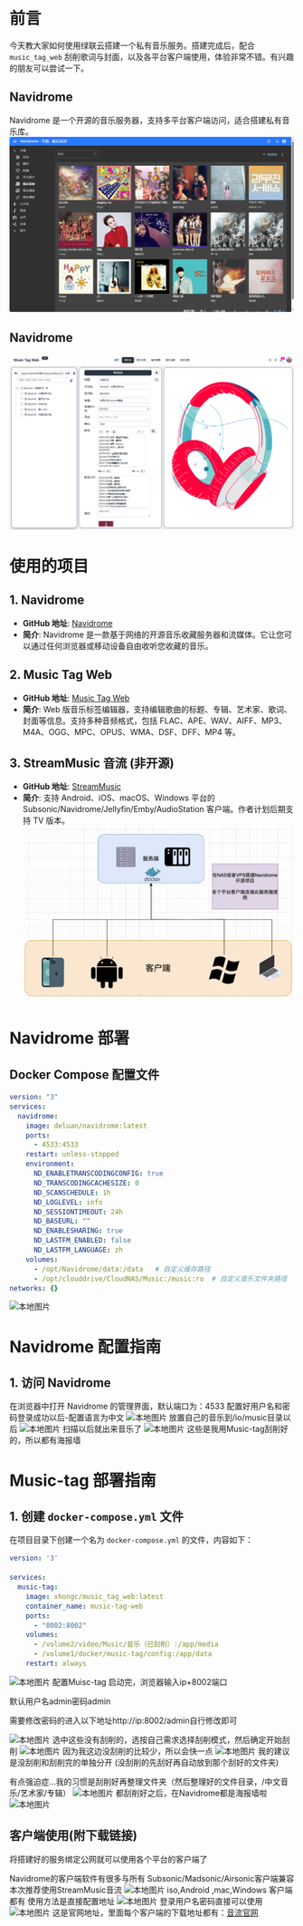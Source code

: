 # 前言
今天教大家如何使用绿联云搭建一个私有音乐服务。搭建完成后，配合 `music_tag_web` 刮削歌词与封面，以及各平台客户端使用，体验非常不错。有兴趣的朋友可以尝试一下。

## Navidrome
Navidrome 是一个开源的音乐服务器，支持多平台客户端访问，适合搭建私有音乐库。
![本地图片](/img/work/Navidrome/image-mvay.png)
## Navidrome
![本地图片](/img/work/Navidrome/image-dylk.png)
# 使用的项目
## 1. Navidrome
- **GitHub 地址**: [Navidrome](https://github.com/navidrome/navidrome)  
- **简介**: Navidrome 是一款基于网络的开源音乐收藏服务器和流媒体。它让您可以通过任何浏览器或移动设备自由收听您收藏的音乐。

## 2. Music Tag Web
- **GitHub 地址**: [Music Tag Web](https://github.com/xhongc/music-tag-web)  
- **简介**: Web 版音乐标签编辑器，支持编辑歌曲的标题、专辑、艺术家、歌词、封面等信息。支持多种音频格式，包括 FLAC、APE、WAV、AIFF、MP3、M4A、OGG、MPC、OPUS、WMA、DSF、DFF、MP4 等。

## 3. StreamMusic 音流 (非开源)
- **GitHub 地址**: [StreamMusic](https://github.com/gitbobobo/StreamMusic)  
- **简介**: 支持 Android、iOS、macOS、Windows 平台的 Subsonic/Navidrome/Jellyfin/Emby/AudioStation 客户端。作者计划后期支持 TV 版本。
![本地图片](/img/work/Navidrome/image-ecej.png)
# Navidrome 部署
## Docker Compose 配置文件
```yaml
version: "3"
services:
  navidrome:
    image: deluan/navidrome:latest
    ports:
      - 4533:4533
    restart: unless-stopped
    environment:
      ND_ENABLETRANSCODINGCONFIG: true
      ND_TRANSCODINGCACHESIZE: 0
      ND_SCANSCHEDULE: 1h
      ND_LOGLEVEL: info
      ND_SESSIONTIMEOUT: 24h
      ND_BASEURL: ""
      ND_ENABLESHARING: true
      ND_LASTFM_ENABLED: false
      ND_LASTFM_LANGUAGE: zh
    volumes:
      - /opt/Navidrome/data:/data   # 自定义缓存路径
      - /opt/clouddrive/CloudNAS/Music:/music:ro  # 自定义音乐文件夹路径
networks: {}
````


![本地图片](/img/work/Navidrome/image-nodd.png)
# Navidrome 配置指南
## 1. 访问 Navidrome
在浏览器中打开 Navidrome 的管理界面，默认端口为：4533
配置好用户名和密码登录成功以后-配置语言为中文
![本地图片](/img/work/Navidrome/image-iotv.png)
放置自己的音乐到/io/music目录以后
![本地图片](/img/work/Navidrome/image-tloe.png)
扫描以后就出来音乐了
![本地图片](/img/work/Navidrome/image-vdwe.png)
这些是我用Music-tag刮削好的，所以都有海报墙

# Music-tag 部署指南
## 1. 创建 `docker-compose.yml` 文件
在项目目录下创建一个名为 `docker-compose.yml` 的文件，内容如下：

```yaml
version: '3'

services:
  music-tag:
    image: xhongc/music_tag_web:latest
    container_name: music-tag-web
    ports:
      - "8002:8002"
    volumes:
      - /volume2/video/Music/音乐（已刮削）:/app/media
      - /volume1/docker/music-tag/config:/app/data
    restart: always
````

![本地图片](/img/work/Navidrome/image-qtqj.png)
配置Muisc-tag
启动完，浏览器输入ip+8002端口

默认用户名admin密码admin

需要修改密码的进入以下地址http://ip:8002/admin自行修改即可

![本地图片](/img/work/Navidrome/image-gsrs.png)
选中这些没有刮削的，选按自己需求选择刮削模式，然后确定开始刮削
![本地图片](/img/work/Navidrome/image-uvkd.png)
因为我这边没刮削的比较少，所以会快一点
![本地图片](/img/work/Navidrome/image-gjmu.png)
我的建议是没刮削和刮削完的单独分开 (没刮削的先刮好再自动放到那个刮好的文件夹)

有点强迫症...我的习惯是刮削好再整理文件夹（然后整理好的文件目录，/中文音乐/艺术家/专辑）
![本地图片](/img/work/Navidrome/image-rjpu.png)
都刮削好之后，在Navidrome都是海报墙啦
![本地图片](/img/work/Navidrome/image-rsad.png)
## 客户端使用(附下载链接)
将搭建好的服务绑定公网就可以使用各个平台的客户端了

Navidrome的客户端软件有很多与所有 Subsonic/Madsonic/Airsonic客户端兼容本次推荐使用StreamMusic音流
![本地图片](/img/work/Navidrome/image-iaeq.png)
iso,Android ,mac,Windows 客户端都有 使用方法是直接配置地址
![本地图片](/img/work/Navidrome/image-whju.png)
登录用户名密码直接可以使用
![本地图片](/img/work/Navidrome/image-puid.png)
这是官网地址，里面每个客户端的下载地址都有：[音流官网](https://music.aqzscn.cn/)